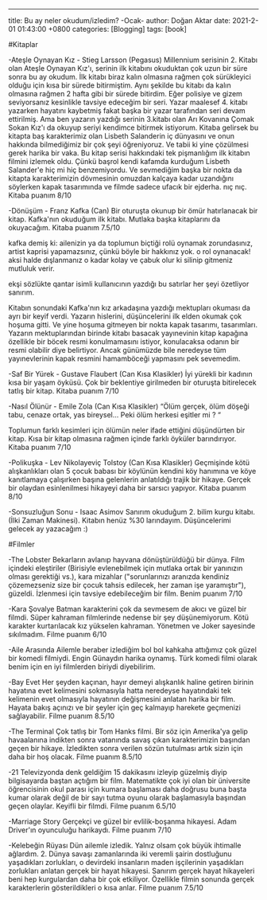 ---
title: Bu ay neler okudum/izledim? -Ocak-
author: Doğan Aktar
date: 2021-2-01 01:43:00 +0800
categories: [Blogging]
tags: [book]

#Kitaplar

-Ateşle Oynayan Kız - Stieg Larsson (Pegasus)
Millennium serisinin 2. Kitabı olan Ateşle Oynayan Kız'ı, serinin ilk kitabını okuduktan çok uzun bir süre sonra bu ay okudum. İlk kitabı biraz kalın olmasına rağmen çok sürükleyici olduğu için kısa bir sürede bitirmiştim. Aynı şekilde bu kitabı da kalın olmasına rağmen 2 hafta gibi bir sürede bitirdim. Eğer polisiye ve gizem seviyorsanız kesinlikle tavsiye edeceğim bir seri. Yazar maalesef 4. kitabı yazarken hayatını kaybetmiş fakat başka bir yazar tarafından seri devam ettirilmiş. Ama ben yazarın yazdığı serinin 3.kitabı olan Arı Kovanına Çomak Sokan Kız'ı da okuyup seriyi kendimce bitirmek istiyorum. Kitaba gelirsek bu kitapta baş karakterimiz olan Lisbeth Salanderin iç dünyasını ve onun hakkında bilmediğimiz bir çok şeyi öğreniyoruz. Ve tabii ki yine çözülmesi gerek harika bir vaka. Bu kitap serisi hakkındaki tek pişmanlığım ilk kitabın filmini izlemek oldu. Çünkü başrol kendi kafamda kurduğum Lisbeth Salander'e hiç mi hiç benzemiyordu. Ve sevmediğim başka bir nokta da kitapta karakterimizin dövmesinin omuzdan kalçaya kadar uzandığını söylerken kapak tasarımında ve filmde sadece ufacık bir ejderha. nıç nıç. Kitaba puanım 8/10

-Dönüşüm - Franz Kafka (Can)
Bir oturuşta okunup bir ömür hatırlanacak bir kitap. Kafka'nın okuduğum ilk kitabı. Mutlaka başka kitaplarını da okuyacağım. Kitaba puanım 7.5/10

kafka demiş ki: ailenizin ya da toplumun biçtiği rolü oynamak zorundasınız, artist kaprisi yapamazsınız, çünkü böyle bir hakkınız yok. o rol oynanacak! aksi halde dışlanmanız o kadar kolay ve çabuk olur ki silinip gitmeniz mutluluk verir.

ekşi sözlükte qantar isimli kullanıcının yazdığı bu satırlar her şeyi özetliyor sanırım.

Kitabın sonundaki Kafka'nın kız arkadaşına yazdığı mektupları okuması da ayrı bir keyif verdi. Yazarın hislerini, düşüncelerini ilk elden okumak çok hoşuma gitti. Ve yine hoşuma gitmeyen bir nokta kapak tasarımı, tasarımları. Yazarın mektuplarından birinde kitabı basacak yayınevinin kitap kapağına özellikle bir böcek resmi konulmamasını istiyor, konulacaksa odanın bir resmi olabilir diye belirtiyor. Ancak günümüzde bile neredeyse tüm yayınevlerinin kapak resmini hamamböceği yapmasını pek sevemedim.

-Saf Bir Yürek - Gustave Flaubert (Can Kısa Klasikler)
İyi yürekli bir kadının kısa bir yaşam öyküsü. Çok bir beklentiye girilmeden bir oturuşta bitirelecek tatlış bir kitap. Kitaba puanım 7/10

-Nasıl Ölünür - Emile Zola (Can Kısa Klasikler)
“Ölüm gerçek, ölüm döşeği tabu, cenaze ortak, yas bireysel... Peki ölüm herkesi eşitler mi ? “

Toplumun farklı kesimleri için ölümün neler ifade ettiğini düşündürten bir kitap. Kısa bir kitap olmasına rağmen içinde farklı öyküler barındırıyor. Kitaba puanım 7/10

-Polikuşka - Lev Nikolayeviç Tolstoy (Can Kısa Klasikler)
Geçmişinde kötü alışkanlıkları olan 5 çocuk babası bir köylünün kendini köy hanımına ve köye kanıtlamaya çalışırken başına gelenlerin anlatıldığı trajik bir hikaye. Gerçek bir olaydan esinlenilmesi hikayeyi daha bir sarsıcı yapıyor. Kitaba puanım 8/10

-Sonsuzluğun Sonu - Isaac Asimov
Sanırım okuduğum 2. bilim kurgu kitabı.(İlki Zaman Makinesi). Kitabın henüz %30 larındayım. Düşüncelerimi gelecek ay yazacağım :) 

#Filmler

-The Lobster
Bekarların avlanıp hayvana dönüştürüldüğü bir dünya. Film içindeki eleştiriler (Birisiyle evlenebilmek için mutlaka ortak bir yanınızın olması gerektiği vs.), kara mizahlar ("sorunlarınızı aranızda kendiniz çözemezseniz size bir çocuk tahsis edilecek, her zaman işe yaramıştır"), güzeldi. İzlenmesi için tavsiye edebileceğim bir film. Benim puanım 7/10

-Kara Şovalye
Batman karakterini çok da sevmesem de akıcı ve güzel bir filmdi. Süper kahraman filmlerinde nedense bir şey düşünemiyorum. Kötü karakter kurtarılacak kız yükselen kahraman. Yönetmen ve Joker sayesinde sıkılmadım. Filme puanım 6/10

-Aile Arasında
Ailemle beraber izlediğim bol bol kahkaha attığımız çok güzel bir komedi filmiydi. Engin Günaydın harika oynamış. Türk komedi filmi olarak benim için en iyi filmlerden biriydi diyebilirim.

-Bay Evet
Her şeyden kaçınan, hayır demeyi alışkanlık haline getiren birinin hayatına evet kelimesini sokmasıyla hatta neredeyse hayatındaki tek kelimenin evet olmasıyla hayatının değişmesini anlatan harika bir film. Hayata bakış açınızı ve bir şeyler için geç kalmayıp harekete geçmenizi sağlayabilir. Filme puanım 8.5/10

-The Terminal
Çok tatlış bir Tom Hanks filmi. Bir söz için Amerika'ya gelip havaalanına indikten sonra vatanında savaş çıkan karakterimizin başından geçen bir hikaye. İzledikten sonra verilen sözün tutulması artık sizin için daha bir hoş olacak. 
Filme puanım 8.5/10

-21
Televizyonda denk geldiğim 15 dakikasını izleyip güzelmiş diyip bilgisayarda baştan açtığım bir film. Matematikte çok iyi olan bir üniversite öğrencisinin okul parası için kumara başlaması daha doğrusu buna başta kumar olarak değil de bir sayı tutma oyunu olarak başlamasıyla başından geçen olaylar. Keyifli bir filmdi. Filme puanım 6.5/10

-Marriage Story
Gerçekçi ve güzel bir evlilik-boşanma hikayesi. Adam Driver'ın oyunculuğu harikaydı. Filme puanım 7/10

-Kelebeğin Rüyası
Dün ailemle izledik. Yalnız olsam çok büyük ihtimalle ağlardım. 2. Dünya savaşı zamanlarında iki veremli şairin dostluğunu yaşadıkları zorlukları, o devirdeki insanların maden işçilerinin yaşadıkları zorlukları anlatan gerçek bir hayat hikayesi. Sanırım gerçek hayat hikayeleri beni hep kurgulardan daha bir çok etkiliyor. Özellikle filmin sonunda gerçek karakterlerin gösterildikleri o kısa anlar. Filme puanım 7.5/10

